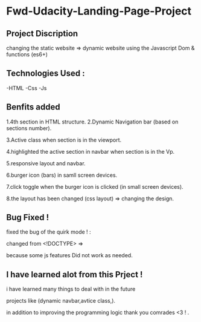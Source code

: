 
# Fwd-Udacity-Landing-Page-Project

## Project Discription 

changing the static website => dynamic website 
using the Javascript Dom & functions (es6+)

## Technologies Used :
 -HTML
 -Css
 -Js

## Benfits added 
1.4th section in HTML structure.
2.Dynamic Navigation bar (based on sections number).  

3.Active class when section is in the viewport.  

4.highlighted the active section in navbar when section is in the Vp.  

5.responsive layout and navbar.  

6.burger icon (bars) in samll screen devices.  

7.click toggle when the burger icon is clicked (in small screen devices).  

8.the layout has been changed (css layout) => changing the design.  


## Bug Fixed !

fixed the bug of the quirk mode ! :  

changed from <!DOCTYPE> => <!DOCTYPE html>   

because some js features Did not work as needed.  


## I  have learned alot from this Prject !  

i have learned many things to deal with in the future   

projects like (dynamic navbar,avtice class,). 

in addition to improving the programming logic thank you comrades <3 ! .  
